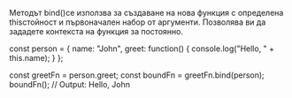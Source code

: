 Методът bind()се използва за създаване на нова функция с определена thisстойност и първоначален набор от аргументи. Позволява ви да зададете контекста на функция за постоянно.

const person = {
  name: "John",
  greet: function() {
    console.log("Hello, " + this.name);
  }
};

const greetFn = person.greet;
const boundFn = greetFn.bind(person);
boundFn(); // Output: Hello, John
